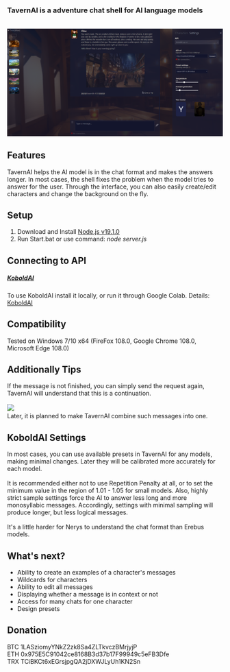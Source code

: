 ### TavernAI is a adventure chat shell for AI language models
<br><img src="readme/1.png" width="600" />

## Features
TavernAI helps the AI model is in the chat format and makes the answers longer. In most cases, the shell fixes the problem when the model tries to answer for the user. Through the interface, you can also easily create/edit characters and change the background on the fly.
## Setup
1. Download and Install [Node.js v19.1.0](https://nodejs.org/download/release/v19.1.0/)
2. Run Start.bat or use command: *node server.js*
## Connecting to API
##### <u>KoboldAI</u>
To use KoboldAI install it locally, or run it through Google Colab. Details: [KoboldAI](https://github.com/KoboldAI/KoboldAI-Client)
## Compatibility
Tested on Windows 7/10 x64 (FireFox 108.0, Google Chrome 108.0, Microsoft Edge 108.0)

## Additionally Tips
If the message is not finished, you can simply send the request again, TavernAI will understand that this is a continuation.<br>
<br><img src="readme/2.png" width="600" />
<br>Later, it is planned to make TavernAI combine such messages into one.
## KoboldAI Settings
In most cases, you can use available presets in TavernAI for any models, making minimal changes. Later they will be calibrated more accurately for each model.
<br><br>It is recommended either not to use Repetition Penalty at all, or to set the minimum value in the region of 1.01 - 1.05 for small models. Also, highly strict sample settings force the AI to answer less long and more monosyllabic messages. Accordingly, settings with minimal sampling will produce longer, but less logical messages.
<br><br>It's a little harder for Nerys to understand the chat format than Erebus models.
## What's next?
* Ability to create an examples of a character's messages
* Wildcards for characters
* Ability to edit all messages
* Displaying whether a message is in context or not
* Access for many chats for one character
* Design presets
## Donation
BTC 1LASziomyYNkZ2zk8Sa4ZLTkvczBMrjyjP<br>
ETH 0x975E5C91042ce8168B3d37b17F99949c5eFB3Dfe<br>
TRX TCiBKCt6xEGrsjpgQA2jDXWJLyUh1KN2Sn
<br><br><br>
